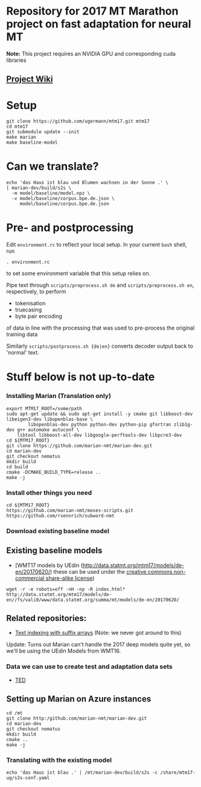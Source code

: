 # Repository for 2017 MT Marathon project on fast adaptation for neural MT

**Note:** This project requires an NVIDIA GPU and corresponding cuda libraries

## [Project Wiki](https://github.com/ugermann/mtm17/wiki)

# Setup
```
git clone https://github.com/ugermann/mtm17.git mtm17
cd mtm17
git submodule update --init
make marian
make baseline-model
```

# Can we translate?
```
echo 'das Haus ist blau und Blumen wachsen in der Sonne .' \
| marian-dev/build/s2s \
  -m model/baseline/model.npz \
  -v model/baseline/corpus.bpe.de.json \
     model/baseline/corpus.bpe.de.json 
```

# Pre- and postprocessing

Edit `environment.rc` to reflect your local setup. In your current `bash` shell, run
```
. environment.rc
```
to set some environment variable that this setup relies on.

Pipe text through `scripts/preprocess.sh de` and `scripts/preprocess.sh en`, respectively, to perform
- tokenisation
- truecasing
- byte pair encoding

of data in line with the processing that was used to pre-process the original training data

Similarly `scripts/postprocess.sh {de|en}` converts decoder output back to 'normal' text.

# Stuff below is not up-to-date


### Installing Marian (Translation only)
```
export MTM17_ROOT=/some/path
sudo apt-get update && sudo apt-get install -y cmake git libboost-dev libeigen3-dev libopenblas-base \
        libopenblas-dev python python-dev python-pip gfortran zlib1g-dev g++ automake autoconf \
	libtool libboost-all-dev libgoogle-perftools-dev libpcre3-dev
cd ${MTM17_ROOT}
git clone https://github.com/marian-nmt/marian-dev.git
cd marian-dev
git checkout nematus
mkdir build
cd build
cmake -DCMAKE_BUILD_TYPE=release ..
make -j
```
### Install other things you need
```
cd ${MTM17_ROOT}
https://github.com/marian-nmt/moses-scripts.git
https://github.com/rsennrich/subword-nmt
```

### Download existing baseline model

## Existing baseline models 
- [WMT17 models by UEdin (http://data.statmt.org/mtm17/models/de-en/20170620/)
  these can be used under the [creative commons non-commercial share-alike license](https://creativecommons.org/licenses/by-nc-sa/3.0/))

```
wget -r -e robots=off -nH -np -R index.html* http://data.statmt.org/mtm17/models/de-en//fs/vali0/www/data.statmt.org/summa/mt/models/de-en/20170620/
```

## Related repositories:
- [Text indexing with suffix arrays](https://github.com/ugermann/btm)
  (Note: we never got around to this)
  

Update: Turns out Marian can't handle the 2017 deep models quite yet, so we'll be using the UEdin Models from WMT16.

### Data we can use to create test and adaptation data sets
- [TED](https://wit3.fbk.eu/mt.php?release=2016-01)

## Setting up Marian on Azure instances
```
cd /mt
git clone http:/github.com/marian-nmt/marian-dev.git
cd marian-dev
git checkout nematus
mkdir build
cmake ..
make -j
```
### Translating with the existing model
```
echo 'das Haus ist blau .' | /mt/marian-dev/build/s2s -c /share/mtm17-ug/s2s-conf.yaml
```




